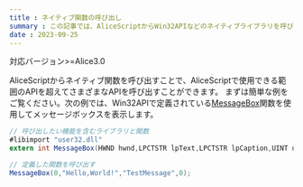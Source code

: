 ```yaml
---
title : ネイティブ関数の呼び出し
summary : この記事では、AliceScriptからWin32APIなどのネイティブライブラリを呼び出す方法について説明します。
date : 2023-09-25
---
```

<span class="badge bg-success">対応バージョン>=Alice3.0</span>

AliceScriptからネイティブ関数を呼び出すことで、AliceScriptで使用できる範囲のAPIを超えてさまざまなAPIを呼び出すことができます。
まずは簡単な例をご覧ください。次の例では、Win32APIで定義されている[MessageBox](https://learn.microsoft.com/en-us/windows/win32/api/winuser/nf-winuser-messagebox)関数を使用してメッセージボックスを表示します。

```cs title="AliceScript"
// 呼び出したい機能を含むライブラリと関数
#libimport "user32.dll"
extern int MessageBox(HWND hwnd,LPCTSTR lpText,LPCTSTR lpCaption,UINT uType);

// 定義した関数を呼び出す
MessageBox(0,"Hello,World!","TestMessage",0);
```
